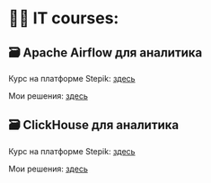 # 👩‍💻 IT courses:

## 🗃️ Apache Airflow для аналитика

Курс на платформе Stepik: [здесь](https://stepik.org/course/99527/syllabus "здесь")


Мои решения: [здесь](https://github.com/Malakhova-Natalya/IT_courses/tree/main/Apache%20Airflow%20для%20аналитика "здесь")

## 🗃️ ClickHouse для аналитика

Курс на платформе Stepik: [здесь](https://stepik.org/course/100210/syllabus "здесь")


Мои решения: [здесь](https://github.com/Malakhova-Natalya/IT_courses/tree/main/ClickHouse%20для%20аналитика "здесь")
